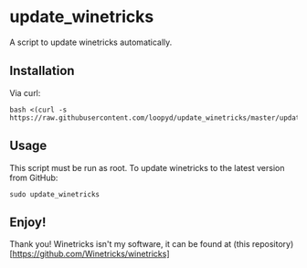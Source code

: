 # update_winetricks
A script to update winetricks automatically.

## Installation

Via curl:

```
bash <(curl -s https://raw.githubusercontent.com/loopyd/update_winetricks/master/update_winetricks)
```

## Usage

This script must be run as root.  To update winetricks to the latest version from GitHub:

```
sudo update_winetricks
```

## Enjoy!

Thank you!  Winetricks isn't my software, it can be found at (this repository)[https://github.com/Winetricks/winetricks]
